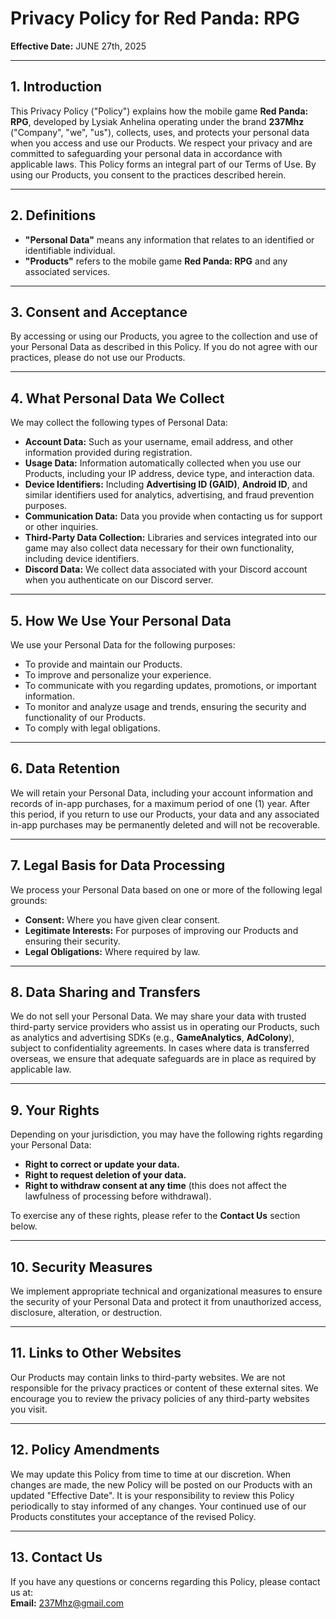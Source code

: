 # Privacy Policy for Red Panda: RPG
**Effective Date:** JUNE 27th, 2025

---

## 1. Introduction
This Privacy Policy ("Policy") explains how the mobile game **Red Panda: RPG**, developed by Lysiak Anhelina operating under the brand **237Mhz** ("Company", "we", "us"), collects, uses, and protects your personal data when you access and use our Products. We respect your privacy and are committed to safeguarding your personal data in accordance with applicable laws. This Policy forms an integral part of our Terms of Use. By using our Products, you consent to the practices described herein.

---

## 2. Definitions
- **"Personal Data"** means any information that relates to an identified or identifiable individual.
- **"Products"** refers to the mobile game **Red Panda: RPG** and any associated services.

---

## 3. Consent and Acceptance
By accessing or using our Products, you agree to the collection and use of your Personal Data as described in this Policy. If you do not agree with our practices, please do not use our Products.

---

## 4. What Personal Data We Collect
We may collect the following types of Personal Data:

- **Account Data:** Such as your username, email address, and other information provided during registration.
- **Usage Data:** Information automatically collected when you use our Products, including your IP address, device type, and interaction data.
- **Device Identifiers:** Including **Advertising ID (GAID)**, **Android ID**, and similar identifiers used for analytics, advertising, and fraud prevention purposes.
- **Communication Data:** Data you provide when contacting us for support or other inquiries.
- **Third-Party Data Collection:** Libraries and services integrated into our game may also collect data necessary for their own functionality, including device identifiers.
- **Discord Data:** We collect data associated with your Discord account when you authenticate on our Discord server.

---

## 5. How We Use Your Personal Data
We use your Personal Data for the following purposes:

- To provide and maintain our Products.
- To improve and personalize your experience.
- To communicate with you regarding updates, promotions, or important information.
- To monitor and analyze usage and trends, ensuring the security and functionality of our Products.
- To comply with legal obligations.

---

## 6. Data Retention
We will retain your Personal Data, including your account information and records of in-app purchases, for a maximum period of one (1) year. After this period, if you return to use our Products, your data and any associated in-app purchases may be permanently deleted and will not be recoverable.

---

## 7. Legal Basis for Data Processing
We process your Personal Data based on one or more of the following legal grounds:

- **Consent:** Where you have given clear consent.
- **Legitimate Interests:** For purposes of improving our Products and ensuring their security.
- **Legal Obligations:** Where required by law.

---

## 8. Data Sharing and Transfers
We do not sell your Personal Data. We may share your data with trusted third-party service providers who assist us in operating our Products, such as analytics and advertising SDKs (e.g., **GameAnalytics**, **AdColony**), subject to confidentiality agreements. In cases where data is transferred overseas, we ensure that adequate safeguards are in place as required by applicable law.

---

## 9. Your Rights
Depending on your jurisdiction, you may have the following rights regarding your Personal Data:

- **Right to correct or update your data.**
- **Right to request deletion of your data.**
- **Right to withdraw consent at any time** (this does not affect the lawfulness of processing before withdrawal).

To exercise any of these rights, please refer to the **Contact Us** section below.

---

## 10. Security Measures
We implement appropriate technical and organizational measures to ensure the security of your Personal Data and protect it from unauthorized access, disclosure, alteration, or destruction.

---

## 11. Links to Other Websites
Our Products may contain links to third-party websites. We are not responsible for the privacy practices or content of these external sites. We encourage you to review the privacy policies of any third-party websites you visit.

---

## 12. Policy Amendments
We may update this Policy from time to time at our discretion. When changes are made, the new Policy will be posted on our Products with an updated "Effective Date". It is your responsibility to review this Policy periodically to stay informed of any changes. Your continued use of our Products constitutes your acceptance of the revised Policy.

---

## 13. Contact Us
If you have any questions or concerns regarding this Policy, please contact us at:  
**Email:** [237Mhz@gmail.com](mailto:237Mhz@gmail.com)
